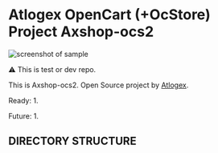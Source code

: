 Atlogex OpenCart (+OcStore) Project Axshop-ocs2
===============================

![screenshot of sample](https://atlogex.com/images/out-rsrc/github-axshop.jpg)

:warning: This is test or dev repo.


This is Axshop-ocs2. Open Source project by [Atlogex](https://www.atlogex.com/).

Ready:
1.

Future:
1.




DIRECTORY STRUCTURE
-------------------

```


```
